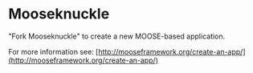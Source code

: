 Mooseknuckle
=====

"Fork Mooseknuckle" to create a new MOOSE-based application.

For more information see: [http://mooseframework.org/create-an-app/](http://mooseframework.org/create-an-app/)
